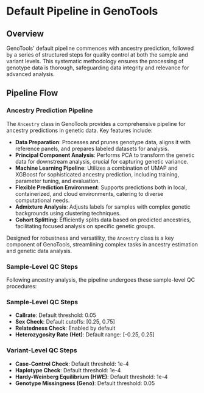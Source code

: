 # Default Pipeline in GenoTools

## Overview
GenoTools' default pipeline commences with ancestry prediction, followed by a series of structured steps for quality control at both the sample and variant levels. This systematic methodology ensures the processing of genotype data is thorough, safeguarding data integrity and relevance for advanced analysis.

## Pipeline Flow

### Ancestry Prediction Pipeline

The `Ancestry` class in GenoTools provides a comprehensive pipeline for ancestry predictions in genetic data. Key features include:

- **Data Preparation**: Processes and prunes genotype data, aligns it with reference panels, and prepares labeled datasets for analysis.
- **Principal Component Analysis**: Performs PCA to transform the genetic data for downstream analysis, crucial for capturing genetic variance.
- **Machine Learning Pipeline**: Utilizes a combination of UMAP and XGBoost for sophisticated ancestry prediction, including training, parameter tuning, and evaluation.
- **Flexible Prediction Environment**: Supports predictions both in local, containerized, and cloud environments, catering to diverse computational needs.
- **Admixture Analysis**: Adjusts labels for samples with complex genetic backgrounds using clustering techniques.
- **Cohort Splitting**: Efficiently splits data based on predicted ancestries, facilitating focused analysis on specific genetic groups.

Designed for robustness and versatility, the `Ancestry` class is a key component of GenoTools, streamlining complex tasks in ancestry estimation and genetic data analysis.


### Sample-Level QC Steps
Following ancestry analysis, the pipeline undergoes these sample-level QC procedures:

### Sample-Level QC Steps
- **Callrate**: Default threshold: 0.05
- **Sex Check**: Default cutoffs: [0.25, 0.75]
- **Relatedness Check**: Enabled by default
- **Heterozygosity Rate (Het)**: Default range: [-0.25, 0.25]

### Variant-Level QC Steps
- **Case-Control Check**: Default threshold: 1e-4
- **Haplotype Check**: Default threshold: 1e-4
- **Hardy-Weinberg Equilibrium (HWE)**: Default threshold: 1e-4
- **Genotype Missingness (Geno)**: Default threshold: 0.05